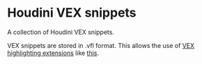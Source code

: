 # Houdini VEX snippets
A collection of Houdini VEX snippets.

VEX snippets are stored in .vfl format. This allows the use of [VEX highlighting extensions](https://marketplace.visualstudio.com/items?itemName=melmass.vex) like [this](https://marketplace.visualstudio.com/items?itemName=melmass.vex). <br>

<script src="https://emgithub.com/embed.js?target=https%3A%2F%2Fgithub.com%2FRobbertGroenendijk%2FHoudini_snippets%2Fblob%2Fmain%2FVEX%2FMatrixComponentTransform.vfl&style=vs&showBorder=on&showFileMeta=on&showCopy=on"></script>


<script src="https://gist.github.com/RobbertGroenendijk/6f8cd5e32a768f10023c8c5a41e95431.js"></script>